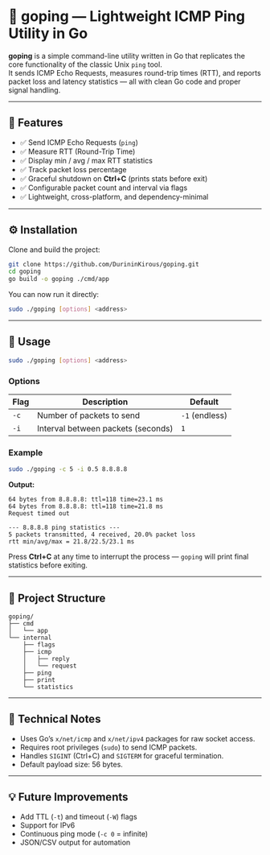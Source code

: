 # 🏓 goping — Lightweight ICMP Ping Utility in Go

**goping** is a simple command-line utility written in Go that replicates the core functionality of the classic Unix `ping` tool.  
It sends ICMP Echo Requests, measures round-trip times (RTT), and reports packet loss and latency statistics — all with clean Go code and proper signal handling.

---

## 🚀 Features

- ✅ Send ICMP Echo Requests (`ping`)
- ✅ Measure RTT (Round-Trip Time)
- ✅ Display min / avg / max RTT statistics
- ✅ Track packet loss percentage
- ✅ Graceful shutdown on **Ctrl+C** (prints stats before exit)
- ✅ Configurable packet count and interval via flags
- ✅ Lightweight, cross-platform, and dependency-minimal

---

## ⚙️ Installation

Clone and build the project:

```bash
git clone https://github.com/DurininKirous/goping.git
cd goping
go build -o goping ./cmd/app
````

You can now run it directly:

```bash
sudo ./goping [options] <address>
```

---

## 🧩 Usage

```bash
sudo ./goping [options] <address>
```

### Options

| Flag | Description                        | Default |
| ---- | ---------------------------------- | ------- |
| `-c` | Number of packets to send          | `-1` (endless)     |
| `-i` | Interval between packets (seconds) | `1`     |

### Example

```bash
sudo ./goping -c 5 -i 0.5 8.8.8.8
```

**Output:**

```
64 bytes from 8.8.8.8: ttl=118 time=23.1 ms
64 bytes from 8.8.8.8: ttl=118 time=21.8 ms
Request timed out

--- 8.8.8.8 ping statistics ---
5 packets transmitted, 4 received, 20.0% packet loss
rtt min/avg/max = 21.8/22.5/23.1 ms
```

Press **Ctrl+C** at any time to interrupt the process —
`goping` will print final statistics before exiting.

---

## 🧠 Project Structure

```
goping/
├── cmd
│   └── app
└── internal
    ├── flags
    ├── icmp
    │   ├── reply
    │   └── request
    ├── ping
    ├── print
    └── statistics

```

---

## 🧰 Technical Notes

* Uses Go’s `x/net/icmp` and `x/net/ipv4` packages for raw socket access.
* Requires root privileges (`sudo`) to send ICMP packets.
* Handles `SIGINT` (Ctrl+C) and `SIGTERM` for graceful termination.
* Default payload size: 56 bytes.

---

## 💡 Future Improvements

* Add TTL (`-t`) and timeout (`-W`) flags
* Support for IPv6
* Continuous ping mode (`-c 0` = infinite)
* JSON/CSV output for automation
